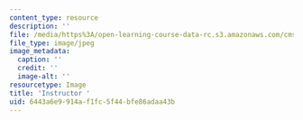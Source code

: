 ```yaml
---
content_type: resource
description: ''
file: /media/https%3A/open-learning-course-data-rc.s3.amazonaws.com/cms-633-digital-humanities-spring-2015/6443a6e9914af1fc5f44bfe86adaa43b_instructor.jpg
file_type: image/jpeg
image_metadata:
  caption: ''
  credit: ''
  image-alt: ''
resourcetype: Image
title: 'Instructor '
uid: 6443a6e9-914a-f1fc-5f44-bfe86adaa43b
---
```

